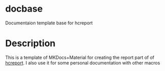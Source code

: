 # docbase
Documentaion template base for  hcreport 

# Description 
This is a template of MKDocs+Material for creating the report part of of [hcreport](https://github.com/mauricioscastro/hcreport). I also use it for some personal documentation with other macros
